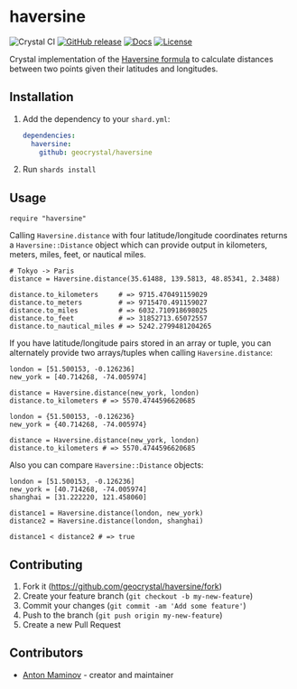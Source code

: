 # haversine

![Crystal CI](https://github.com/geocrystal/haversine/workflows/Crystal%20CI/badge.svg?branch=master)
[![GitHub release](https://img.shields.io/github/release/geocrystal/haversine.svg)](https://github.com/mamgeocrystalantoha/haversine/releases)
[![Docs](https://img.shields.io/badge/docs-available-brightgreen.svg)](https://geocrystal.github.io/haversine/)
[![License](https://img.shields.io/github/license/geocrystal/haversine.svg)](https://github.com/geocrystal/haversine/blob/master/LICENSE)

Crystal implementation of the [Haversine formula](https://en.wikipedia.org/wiki/Haversine_formula) to calculate distances between two points given their latitudes and longitudes.

## Installation

1. Add the dependency to your `shard.yml`:

   ```yaml
   dependencies:
     haversine:
       github: geocrystal/haversine
   ```

2. Run `shards install`

## Usage

```crystal
require "haversine"
```

Calling `Haversine.distance` with four latitude/longitude coordinates returns a `Haversine::Distance` object which can provide output in kilometers, meters, miles, feet, or nautical miles.

```crystal
# Tokyo -> Paris
distance = Haversine.distance(35.61488, 139.5813, 48.85341, 2.3488)

distance.to_kilometers     # => 9715.470491159029
distance.to_meters         # => 9715470.491159027
distance.to_miles          # => 6032.710918698025
distance.to_feet           # => 31852713.65072557
distance.to_nautical_miles # => 5242.2799481204265
```

If you have latitude/longitude pairs stored in an array or tuple, you can alternately provide two arrays/tuples when calling `Haversine.distance`:

```crystal
london = [51.500153, -0.126236]
new_york = [40.714268, -74.005974]

distance = Haversine.distance(new_york, london)
distance.to_kilometers # => 5570.4744596620685

london = {51.500153, -0.126236}
new_york = {40.714268, -74.005974}

distance = Haversine.distance(new_york, london)
distance.to_kilometers # => 5570.4744596620685
```

Also you can compare `Haversine::Distance` objects:

```crystal
london = [51.500153, -0.126236]
new_york = [40.714268, -74.005974]
shanghai = [31.222220, 121.458060]

distance1 = Haversine.distance(london, new_york)
distance2 = Haversine.distance(london, shanghai)

distance1 < distance2 # => true
```

## Contributing

1. Fork it (<https://github.com/geocrystal/haversine/fork>)
2. Create your feature branch (`git checkout -b my-new-feature`)
3. Commit your changes (`git commit -am 'Add some feature'`)
4. Push to the branch (`git push origin my-new-feature`)
5. Create a new Pull Request

## Contributors

- [Anton Maminov](https://github.com/mamantoha) - creator and maintainer

